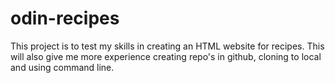 # odin-recipes

This project is to test my skills in creating an HTML website for recipes. This will also give me more experience creating repo's in github, cloning to local and using command line.